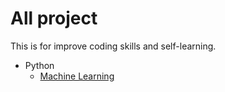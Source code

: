 # All project
This is for improve coding skills and self-learning.
- Python
  - [Machine Learning](https://github.com/cjwwei/Python/tree/main/Machine%20Learning)
